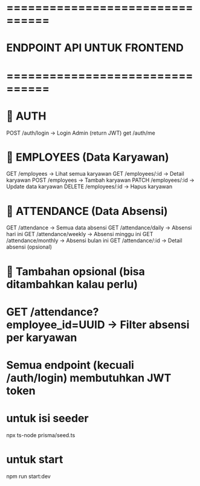 # ================================

# ENDPOINT API UNTUK FRONTEND

# ================================

# 🔐 AUTH

POST /auth/login → Login Admin (return JWT)
get /auth/me

# 👥 EMPLOYEES (Data Karyawan)

GET /employees → Lihat semua karyawan
GET /employees/:id → Detail karyawan
POST /employees → Tambah karyawan
PATCH /employees/:id → Update data karyawan
DELETE /employees/:id → Hapus karyawan

# 📆 ATTENDANCE (Data Absensi)

GET /attendance → Semua data absensi
GET /attendance/daily → Absensi hari ini
GET /attendance/weekly → Absensi minggu ini
GET /attendance/monthly → Absensi bulan ini
GET /attendance/:id → Detail absensi (opsional)

# 📌 Tambahan opsional (bisa ditambahkan kalau perlu)

# GET /attendance?employee_id=UUID → Filter absensi per karyawan

# Semua endpoint (kecuali /auth/login) membutuhkan JWT token

# untuk isi seeder

npx ts-node prisma/seed.ts

# untuk start

npm run start:dev
